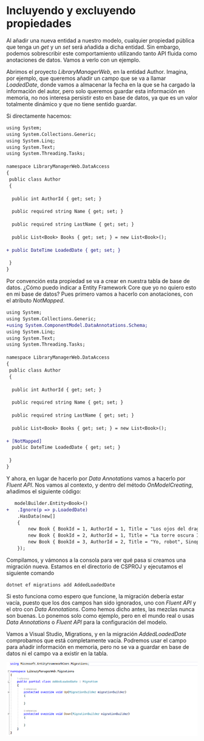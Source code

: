 # Incluyendo y excluyendo propiedades

Al añadir una nueva entidad a nuestro modelo, cualquier propiedad pública que tenga un _get_ y un _set_ será añadida a dicha entidad. Sin embargo, podemos sobrescribir este comportamiento utilizando tanto API fluida como anotaciones de datos. Vamos a verlo con un ejemplo.

Abrimos el proyecto _LibraryManagerWeb_, en la entidad Author. Imagina, por ejemplo, que queremos añadir un campo que se va a llamar _LoadedDate_, donde vamos a almacenar la fecha en la que se ha cargado la información del autor, pero solo queremos guardar esta información en memoria, no nos interesa persistir esto en base de datos, ya que es un valor totalmente dinámico y que no tiene sentido guardar. 

Si directamente hacemos:

```diff
using System;
using System.Collections.Generic;
using System.Linq;
using System.Text;
using System.Threading.Tasks;

namespace LibraryManagerWeb.DataAccess
{
 public class Author
 {

  public int AuthorId { get; set; }

  public required string Name { get; set; }

  public required string LastName { get; set; }

  public List<Book> Books { get; set; } = new List<Book>();

+ public DateTime LoadedDate { get; set; }

 }
}
```

Por convención esta propiedad se va a crear en nuestra tabla de base de datos. ¿Cómo puedo indicar a Entity Framework Core que yo no quiero esto en mi base de datos? Pues primero vamos a hacerlo con anotaciones, con el atributo _NotMapped_.

```diff
using System;
using System.Collections.Generic;
+using System.ComponentModel.DataAnnotations.Schema;
using System.Linq;
using System.Text;
using System.Threading.Tasks;

namespace LibraryManagerWeb.DataAccess
{
 public class Author
 {

  public int AuthorId { get; set; }

  public required string Name { get; set; }

  public required string LastName { get; set; }

  public List<Book> Books { get; set; } = new List<Book>();

+ [NotMapped]
  public DateTime LoadedDate { get; set; }

 }
}
```

Y ahora, en lugar de hacerlo por _Data Annotations_ vamos a hacerlo por _Fluent API_. Nos vamos al contexto, y dentro del método _OnModelCreating_, añadimos el siguiente código:

```diff
   modelBuilder.Entity<Book>()
+   .Ignore(p => p.LoadedDate)
    .HasData(new[]
    {
        new Book { BookId = 1, AuthorId = 1, Title = "Los ojos del dragón", Sinopsis = "El libro \"Los ojos del dragón\".", PublisherId = 1 },
        new Book { BookId = 2, AuthorId = 1, Title = "La torre oscura I", Sinopsis = "Es el libro \"La torre oscura I\"." , PublisherId = 1 },
        new Book { BookId = 3, AuthorId = 2, Title = "Yo, robot", Sinopsis = "Es el libro \"Yo, robot\".\"." , PublisherId = 1 }
    });
```

Compilamos, y vámonos a la consola para ver qué pasa si creamos una migración nueva. Estamos en el directorio de CSPROJ y ejecutamos el siguiente comando

```shell
dotnet ef migrations add AddedLoadedDate
```

Si esto funciona como espero que funcione, la migración debería estar vacía, puesto que los dos campos han sido ignorados, uno con _Fluent API_ y el otro con _Data Annotations_. Como hemos dicho antes, las mezclas nunca son buenas. Lo ponemos solo como ejemplo, pero en el mundo real o usas _Data Annotations_ o _Fluent API_ para la configuración del modelo.

Vamos a Visual Studio, Migrations, y en la migración _AddedLoadedDate_ comprobamos que está completamente vacía. Podremos usar el campo para añadir información en memoria, pero no se va a guardar en base de datos ni el campo va a existir en la tabla.

<img src="./content/no-property-add.png" style="zoom:80%">